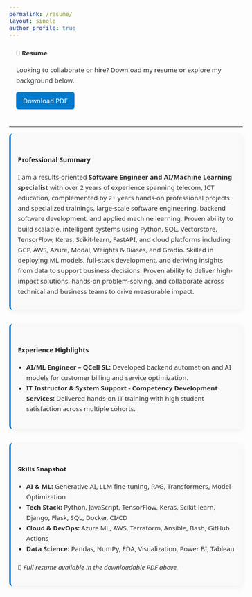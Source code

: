 ```yaml
---
permalink: /resume/
layout: single
author_profile: true
---
```


<style>
  body, h1, h2, h3, p, li {
    font-family: 'Segoe UI', Roboto, Helvetica, Arial, sans-serif;
    font-size: 15px;
    color: #333;
    line-height: 1.6;
  }
  section {
    padding: 0 1rem;
    max-width: 900px;
    margin-left: auto;
    margin-right: auto;
    margin-bottom: 2.5rem;
  }
  ul {
    padding-left: 1.3em;
    margin-bottom: 1.2rem;
  }
  h2 {
    font-weight: 600;
    color: #222;
    margin-top: 2rem;
    margin-bottom: 1rem;
  }
  .btn--primary {
    display: inline-block;
    padding: 0.5rem 1rem;
    background-color: #007acc;
    color: #fff;
    text-decoration: none;
    border-radius: 5px;
    transition: background 0.3s ease;
  }
  .btn--primary:hover {
    background-color: #005ea8;
  }
  .highlight-block {
    background-color: #f9f9f9;
    border-left: 4px solid #007acc;
    padding: 1rem;
    border-radius: 8px;
    margin-bottom: 2rem;
    box-shadow: 0 4px 12px rgba(0,0,0,0.05);
  }
</style>

<section>
  <h1>📄 Resume</h1>

  <p>Looking to collaborate or hire? Download my resume or explore my background below.</p>

  <a href="../assets/files/CV_AmiduDabor.pdf" class="btn--primary" target="_blank" download>Download PDF</a>
</section>

<hr>

<section class="highlight-block">
  <h2>Professional Summary</h2>

  <p>
    I am a results-oriented <strong>Software Engineer and AI/Machine Learning specialist</strong> with over 2 years of experience spanning telecom, ICT education, complemented by 2+ years hands-on professional projects and specialized trainings, large-scale software engineering, backend software development, and applied machine learning. Proven ability to build scalable, intelligent systems using Python, SQL, Vectorstore, TensorFlow, Keras, Scikit-learn, FastAPI, and cloud platforms including GCP, AWS, Azure, Modal, Weights & Biases, and Gradio. Skilled in deploying ML models, full-stack development, and deriving insights from data to support business decisions. Proven ability to deliver high-impact solutions, hands-on problem-solving, and collaborate across technical and business teams to drive measurable impact.
  </p>
</section>

<section class="highlight-block">
  <h2>Experience Highlights</h2>
  <ul>
    <li><strong>AI/ML Engineer – QCell SL:</strong> Developed backend automation and AI models for customer billing and service optimization.</li>
    <li><strong>IT Instructor & System Support - Competency Development Services:</strong> Delivered hands-on IT training with high student satisfaction across multiple cohorts.</li>
  </ul>
</section>

<section class="highlight-block">
  <h2>Skills Snapshot</h2>
  <ul>
    <li><strong>AI & ML:</strong> Generative AI, LLM fine-tuning, RAG, Transformers, Model Optimization</li>
    <li><strong>Tech Stack:</strong> Python, JavaScript, TensorFlow, Keras, Scikit-learn, Django, Flask, SQL, Docker, CI/CD</li>
    <li><strong>Cloud & DevOps:</strong> Azure ML, AWS, Terraform, Ansible, Bash, GitHub Actions</li>
    <li><strong>Data Science:</strong> Pandas, NumPy, EDA, Visualization, Power BI, Tableau</li>
  </ul>
  <p>📎 <em>Full resume available in the downloadable PDF above.</em></p>
</section>
